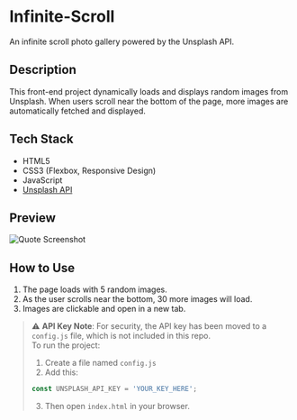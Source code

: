 # Infinite-Scroll
An infinite scroll photo gallery powered by the Unsplash API.
## Description
This front-end project dynamically loads and displays random images from Unsplash. When users scroll near the bottom of the page, more images are automatically fetched and displayed.
## Tech Stack
- HTML5
- CSS3 (Flexbox, Responsive Design)
- JavaScript
- [Unsplash API](https://unsplash.com/developers)

##  Preview 
![Quote Screenshot](InfiniteScroll.gif)

##  How to Use
1. The page loads with 5 random images.
2. As the user scrolls near the bottom, 30 more images will load.
3. Images are clickable and open in a new tab.

> ⚠️ **API Key Note**:
> For security, the API key has been moved to a `config.js` file, which is not included in this repo.  
> To run the project:
> 
> 1. Create a file named `config.js`
> 2. Add this:
> ```js
> const UNSPLASH_API_KEY = 'YOUR_KEY_HERE';
> ```
> 3. Then open `index.html` in your browser.


